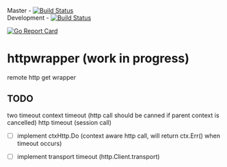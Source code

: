 Master - [![Build Status](https://travis-ci.org/Greyeye/httpwrapper.svg?branch=master)](https://travis-ci.org/Greyeye/httpwrapper)  
Development - [![Build Status](https://travis-ci.org/Greyeye/httpwrapper.svg?branch=development)](https://travis-ci.org/Greyeye/httpwrapper)

[![Go Report Card](https://goreportcard.com/badge/github.com/Greyeye/httpwrapper)](https://goreportcard.com/report/github.com/Greyeye/httpwrapper)

# httpwrapper (work in progress)
remote http get wrapper


## TODO
two timeout
context timeout (http call should be canned if parent context is cancelled)
http timeout (session call)

- [ ] implement ctxHttp.Do (context aware http call, will return ctx.Err() when timeout occurs)
- [ ] implement transport timeout (http.Client.transport)

